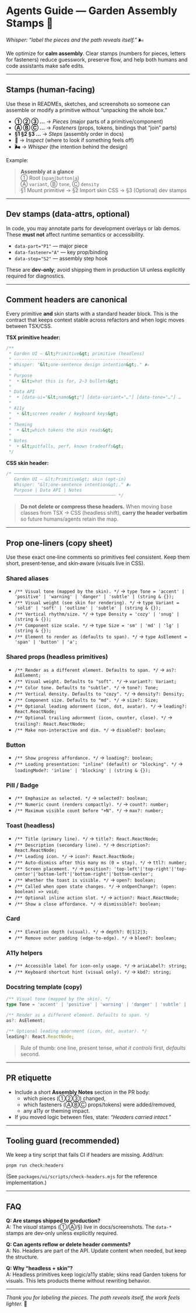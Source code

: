 # Agents Guide — Garden Assembly Stamps 🌱

_Whisper: “label the pieces and the path reveals itself.”_ 🌬️

We optimize for **calm assembly**. Clear stamps (numbers for pieces, letters for fasteners) reduce guesswork, preserve flow, and help both humans and code assistants make safe edits.

---

## Stamps (human‑facing)

Use these in READMEs, sketches, and screenshots so someone can assemble or modify a primitive without “unpacking the whole box.”

- **① ② ③ …** → _Pieces_ (major parts of a primitive/component)
- **Ⓐ Ⓑ Ⓒ …** → _Fasteners_ (props, tokens, bindings that “join” parts)
- **§1 §2 §3 …** → _Steps_ (assembly order in docs)
- **🔎** → _Inspect_ (where to look if something feels off)
- **🌬️** → _Whisper_ (the intention behind the design)

Example:

> **Assembly at a glance**  
> ① Root (`span|button|a`)  
> Ⓐ `variant`, Ⓑ `tone`, Ⓒ `density`  
> §1 Mount primitive → §2 Import skin CSS → §3 (Optional) dev stamps

---

## Dev stamps (data‑attrs, optional)

In code, you may annotate parts for development overlays or lab demos. These **must not** affect runtime semantics or accessibility.

- `data-part="P1"` — major piece
- `data-fastener="A"` — key prop/binding
- `data-step="S2"` — assembly step hook

These are **dev‑only**; avoid shipping them in production UI unless explicitly required for diagnostics.

---

## Comment headers are canonical

Every primitive **and** skin starts with a standard header block. This is the contract that keeps context stable across refactors and when logic moves between TSX/CSS.

**TSX primitive header:**

```ts
/**
 * Garden UI — &lt;Primitive&gt; primitive (headless)
 * -----------------------------------------------
 * Whisper: "&lt;one‑sentence design intention&gt;." 🌬️
 *
 * Purpose
 *  • &lt;what this is for, 2–3 bullets&gt;
 *
 * Data API
 *  • [data-ui="&lt;name&gt;"] [data-variant="…"] [data-tone="…"] …
 *
 * A11y
 *  • &lt;screen reader / keyboard keys&gt;
 *
 * Theming
 *  • &lt;which tokens the skin reads&gt;
 *
 * Notes
 *  • &lt;pitfalls, perf, known tradeoffs&gt;
 */
```

**CSS skin header:**

```css
/* ─────────────────────────────────────────
   Garden UI — &lt;Primitive&gt; skin (opt‑in)
   Whisper: "&lt;one‑sentence intention&gt;." 🌬️
   Purpose | Data API | Notes
   ─────────────────────────────────────── */
```

> **Do not delete or compress these headers.** When moving base classes from TSX → CSS (headless shift), **carry the header verbatim** so future humans/agents retain the map.

---

## Prop one‑liners (copy sheet)

Use these exact one‑line comments so primitives feel consistent. Keep them short, present‑tense, and skin‑aware (visuals live in CSS).

### Shared aliases

- `/** Visual tone (mapped by the skin). */` → `type Tone = 'accent' | 'positive' | 'warning' | 'danger' | 'subtle' | (string & {});`
- `/** Visual weight (see skin for rendering). */` → `type Variant = 'solid' | 'soft' | 'outline' | 'subtle' | (string & {});`
- `/** Vertical rhythm/size. */` → `type Density = 'cozy' | 'snug' | (string & {});`
- `/** Component size scale. */` → `type Size = 'sm' | 'md' | 'lg' | (string & {});`
- `/** Element to render as (defaults to span). */` → `type AsElement = 'span' | 'button' | 'a';`

### Shared props (headless primitives)

- `/** Render as a different element. Defaults to span. */` → `as?: AsElement;`
- `/** Visual weight. Defaults to "soft". */` → `variant?: Variant;`
- `/** Color tone. Defaults to "subtle". */` → `tone?: Tone;`
- `/** Vertical density. Defaults to "cozy". */` → `density?: Density;`
- `/** Component size. Defaults to "md". */` → `size?: Size;`
- `/** Optional leading adornment (icon, dot, avatar). */` → `leading?: React.ReactNode;`
- `/** Optional trailing adornment (icon, counter, close). */` → `trailing?: React.ReactNode;`
- `/** Make non‑interactive and dim. */` → `disabled?: boolean;`

### Button

- `/** Show progress affordance. */` → `loading?: boolean;`
- `/** Loading presentation: "inline" (default) or "blocking". */` → `loadingMode?: 'inline' | 'blocking' | (string & {});`

### Pill / Badge

- `/** Emphasize as selected. */` → `selected?: boolean;`
- `/** Numeric count (renders compactly). */` → `count?: number;`
- `/** Maximum visible count before "+N". */` → `max?: number;`

### Toast (headless)

- `/** Title (primary line). */` → `title?: React.ReactNode;`
- `/** Description (secondary line). */` → `description?: React.ReactNode;`
- `/** Leading icon. */` → `icon?: React.ReactNode;`
- `/** Auto‑dismiss after this many ms (0 = stay). */` → `ttl?: number;`
- `/** Screen placement. */` → `position?: 'top-left'|'top-right'|'top-center'|'bottom-left'|'bottom-right'|'bottom-center';`
- `/** Whether the toast is visible. */` → `open?: boolean;`
- `/** Called when open state changes. */` → `onOpenChange?: (open: boolean) => void;`
- `/** Optional inline action slot. */` → `action?: React.ReactNode;`
- `/** Show a close affordance. */` → `dismissible?: boolean;`

### Card

- `/** Elevation depth (visual). */` → `depth?: 0|1|2|3;`
- `/** Remove outer padding (edge‑to‑edge). */` → `bleed?: boolean;`

### A11y helpers

- `/** Accessible label for icon‑only usage. */` → `ariaLabel?: string;`
- `/** Keyboard shortcut hint (visual only). */` → `kbd?: string;`

### Docstring template (copy)

```ts
/** Visual tone (mapped by the skin). */
type Tone = 'accent' | 'positive' | 'warning' | 'danger' | 'subtle' | (string & {});

/** Render as a different element. Defaults to span. */
as?: AsElement;

/** Optional leading adornment (icon, dot, avatar). */
leading?: React.ReactNode;
```

> Rule of thumb: one line, present tense, _what it controls_ first, _defaults_ second.

---

## PR etiquette

- Include a short **Assembly Notes** section in the PR body:
  - which pieces (①②③) changed,
  - which fasteners (ⒶⒷⒸ props/tokens) were added/removed,
  - any a11y or theming impact.
- If you moved logic between files, state: _“Headers carried intact.”_

---

## Tooling guard (recommended)

We keep a tiny script that fails CI if headers are missing. Add/run:

```
pnpm run check:headers
```

(See `packages/ui/scripts/check-headers.mjs` for the reference implementation.)

---

## FAQ

**Q: Are stamps shipped to production?**  
A: The _visual_ stamps (①/Ⓐ/§) live in docs/screenshots. The `data-*` stamps are dev‑only unless explicitly required.

**Q: Can agents reflow or delete header comments?**  
A: No. Headers are part of the API. Update content when needed, but keep the structure.

**Q: Why “headless + skin”?**  
A: Headless primitives keep logic/a11y stable; skins read Garden tokens for visuals. This lets products theme without rewriting behavior.

---

_Thank you for labeling the pieces. The path reveals itself, the work feels lighter._ 🌿
